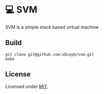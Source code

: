 # :computer: SVM

SVM is a simple stack based virtual machine

## Build

```shell
git clone git@github.com:xDiaym/svm.git
make
```

## License

Licensed under [MIT](/LICENSE).
